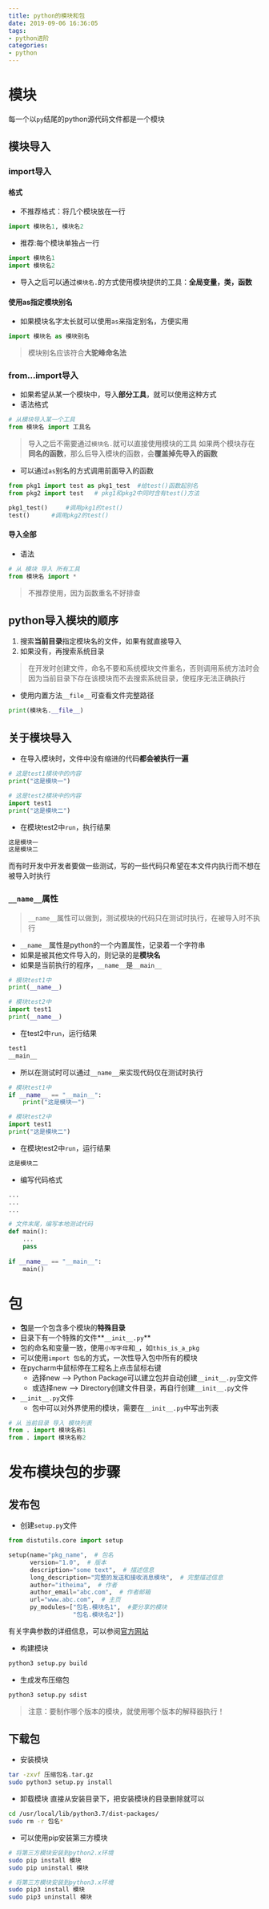 ```yaml
---
title: python的模块和包
date: 2019-09-06 16:36:05
tags:
- python进阶
categories:
- python
---
```


# 模块
每一个以`py`结尾的python源代码文件都是一个模块
<!--more-->

## 模块导入
### import导入
#### 格式

* 不推荐格式：将几个模块放在一行
```py
import 模块名1, 模块名2
```
* 推荐:每个模块单独占一行
```py
import 模块名1
import 模块名2
```

* 导入之后可以通过`模块名.`的方式使用模块提供的工具：**全局变量，类，函数**

#### 使用as指定模块别名
* 如果模块名字太长就可以使用`as`来指定别名，方便实用
```py
import 模块名 as 模块别名
```

> 模块别名应该符合**大驼峰命名法**

### from...import导入
* 如果希望从某一个模块中，导入**部分工具**，就可以使用这种方式
* 语法格式
```py
# 从模块导入某一个工具
from 模块名 import 工具名
```
> 导入之后不需要通过`模块名.`就可以直接使用模块的工具
> 如果两个模块存在**同名的函数**，那么后导入模块的函数，会**覆盖掉先导入的函数**

* 可以通过`as`别名的方式调用前面导入的函数
```py
from pkg1 import test as pkg1_test  #给test()函数起别名
from pkg2 import test   # pkg1和pkg2中同时含有test()方法

pkg1_test()     #调用pkg1的test()
test()      #调用pkg2的test()
```

#### 导入全部
* 语法
```py
# 从 模块 导入 所有工具
from 模块名 import *
```

> 不推荐使用，因为函数重名不好排查

## python导入模块的顺序
1. 搜索**当前目录**指定模块名的文件，如果有就直接导入
2. 如果没有，再搜索系统目录
> 在开发时创建文件，命名不要和系统模块文件重名，否则调用系统方法时会因为当前目录下存在该模块而不去搜索系统目录，使程序无法正确执行
* 使用内置方法`__file__`可查看文件完整路径
```py
print(模块名.__file__)
```

## 关于模块导入
* 在导入模块时，文件中没有缩进的代码**都会被执行一遍**
```py
# 这是test1模块中的内容
print("这是模块一")
```

```py
# 这是test2模块中的内容
import test1
print("这是模块二")
```

* 在模块test2中`run`，执行结果
```py
这是模块一
这是模块二
```

而有时开发中开发者要做一些测试，写的一些代码只希望在本文件内执行而不想在被导入时执行

### `__name__`属性
> `__name__`属性可以做到，测试模块的代码只在测试时执行，在被导入时不执行

* `__name__`属性是python的一个内置属性，记录着一个字符串
* 如果是被其他文件导入的，则记录的是**模块名**
* 如果是当前执行的程序，`__name__`是`__main__`
```py
# 模块test1中
print(__name__)
```

```py
# 模块test2中
import test1
print(__name__)
```

* 在test2中`run`，运行结果
```py
test1
__main__
```

* 所以在测试时可以通过`__name__`来实现代码仅在测试时执行
```py
# 模块test1中
if __name__ == "__main__":
    print("这是模块一")
```

```py
# 模块test2中
import test1
print("这是模块二")
```

* 在模块test2中`run`，运行结果
```py
这是模块二
```

* 编写代码格式
```py
...
...
...

# 文件末尾，编写本地测试代码
def main():
    ...
    pass
    
if __name__ == "__main__":
    main()
```


# 包
* **包**是一个包含多个模块的**特殊目录**
* 目录下有一个特殊的文件**`__init__.py`**
* 包的命名和变量一致，使用`小写字母`和`_`，如`this_is_a_pkg`
* 可以使用`import 包名`的方式，一次性导入包中所有的模块
* 在pycharm中鼠标停在工程名上点击鼠标右键
  * 选择new --> Python Package可以建立包并自动创建`__init__.py`空文件
  * 或选择new --> Directory创建文件目录，再自行创建`__init__.py`文件
* `__init__.py`文件
  * 包中可以对外界使用的模块，需要在`__init__.py`中写出列表
```py
# 从 当前目录 导入 模块列表
from . import 模块名称1
from . import 模块名称2
```

# 发布模块包的步骤

## 发布包

* 创建`setup.py`文件
```py
from distutils.core import setup

setup(name="pkg_name",  # 包名
      version="1.0",  # 版本
      description="some text",  # 描述信息
      long_description="完整的发送和接收消息模块",  # 完整描述信息
      author="itheima",  # 作者
      author_email="abc.com",  # 作者邮箱
      url="www.abc.com",  # 主页
      py_modules=["包名.模块名1",  #要分享的模块
                  "包名.模块名2"])
```

有关字典参数的详细信息，可以参阅[官方网站](https://docs.python.org/2/distutils/apiref.html) 

* 构建模块
```bash
python3 setup.py build
```

* 生成发布压缩包
```bash
python3 setup.py sdist
```
> 注意：要制作哪个版本的模块，就使用哪个版本的解释器执行！


## 下载包

* 安装模块
```bash
tar -zxvf 压缩包名.tar.gz 
sudo python3 setup.py install
```

* 卸载模块
直接从安装目录下，把安装模块的目录删除就可以
```bash
cd /usr/local/lib/python3.7/dist-packages/
sudo rm -r 包名*
```

* 可以使用pip安装第三方模块
```bash
# 将第三方模块安装到python2.x环境
sudo pip install 模块
sudo pip uninstall 模块

# 将第三方模块安装到python3.x环境
sudo pip3 install 模块
sudo pip3 uninstall 模块
```




